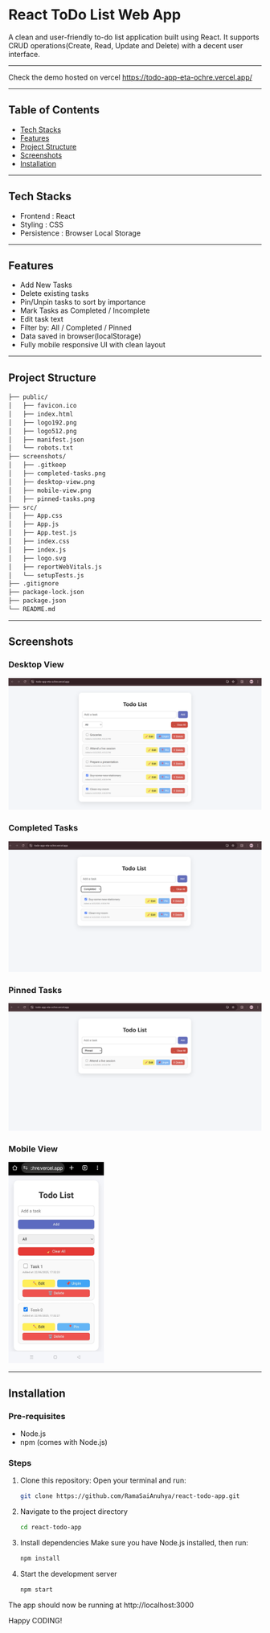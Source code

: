 # React ToDo List Web App

A clean and user-friendly to-do list application built using React. It supports CRUD operations(Create, Read, Update and Delete) with a decent user interface.

---


Check the demo hosted on vercel https://todo-app-eta-ochre.vercel.app/

---

## Table of Contents

- [Tech Stacks](#tech-stacks)
- [Features](#features)
- [Project Structure](#project-structure)
- [Screenshots](#screenshots)
- [Installation](#installation)

---

## Tech Stacks
- Frontend : React
- Styling : CSS
- Persistence : Browser Local Storage

---


## Features
- Add New Tasks
- Delete existing tasks
- Pin/Unpin tasks to sort by importance
- Mark Tasks as Completed / Incomplete
- Edit task text
- Filter by: All / Completed / Pinned
- Data saved in browser(localStorage)
- Fully mobile responsive UI with clean layout


---

## Project Structure
```bash
├── public/
│   ├── favicon.ico
│   ├── index.html
│   ├── logo192.png
│   ├── logo512.png
│   ├── manifest.json
│   └── robots.txt
├── screenshots/
│   ├── .gitkeep
│   ├── completed-tasks.png
│   ├── desktop-view.png
│   ├── mobile-view.png
│   ├── pinned-tasks.png
├── src/
│   ├── App.css
│   ├── App.js
│   ├── App.test.js
│   ├── index.css
│   ├── index.js
│   ├── logo.svg
│   ├── reportWebVitals.js
│   └── setupTests.js
├── .gitignore
├── package-lock.json
├── package.json
└── README.md
```
---

## Screenshots

### Desktop View
![Desktop View](./screenshots/desktop-view.png)

### Completed Tasks
![Completed Tasks](./screenshots/completed-tasks.png)

### Pinned Tasks
![Pinned Tasks](./screenshots/pinned-tasks.png)

### Mobile View
<img src="./screenshots/mobile-view.png" height="400" alt="Mobile View" />


---

## Installation

### Pre-requisites
- Node.js 
- npm (comes with Node.js)

### Steps

1. Clone this repository:
   Open your terminal and run:

   ```bash
   git clone https://github.com/RamaSaiAnuhya/react-todo-app.git
   ```
   
2. Navigate to the project directory

   ```bash
   cd react-todo-app
   ```
   
3. Install dependencies
   Make sure you have Node.js installed, then run:

   ```bash
   npm install
   ```

4. Start the development server

   ```bash
   npm start
   ```

The app should now  be running at http://localhost:3000

Happy CODING!

